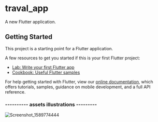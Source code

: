 # traval_app

A new Flutter application.

## Getting Started

This project is a starting point for a Flutter application.

A few resources to get you started if this is your first Flutter project:

- [Lab: Write your first Flutter app](https://flutter.dev/docs/get-started/codelab)
- [Cookbook: Useful Flutter samples](https://flutter.dev/docs/cookbook)

For help getting started with Flutter, view our
[online documentation](https://flutter.dev/docs), which offers tutorials,
samples, guidance on mobile development, and a full API reference.

### ---------- assets illustrations ---------

![Screenshot_1589774444](https://user-images.githubusercontent.com/26189475/82176024-8e237100-98a3-11ea-818d-adee74b5f41e.png)
